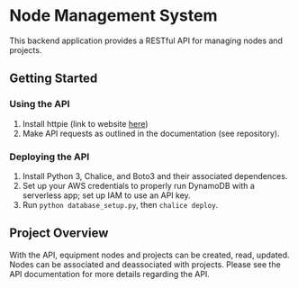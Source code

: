 # Node Management System
This backend application provides a RESTful API for managing nodes and projects.

## Getting Started
### Using the API
1. Install httpie (link to website [here](https://httpie.org/doc#installation))
2. Make API requests as outlined in the documentation (see repository).

### Deploying the API
1. Install Python 3, Chalice, and Boto3 and their associated dependences.
2. Set up your AWS credentials to properly run DynamoDB with a serverless app; set up IAM to use an API key.
3. Run `python database_setup.py`, then `chalice deploy`.

## Project Overview
With the API, equipment nodes and projects can be created, read, updated. Nodes can be associated and deassociated with projects. Please see the API documentation for more details regarding the API.
